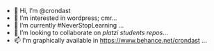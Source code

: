 - 👋 Hi, I’m @crondast
- 👀 I’m interested in wordpress;  cmr...
- 🌱 I’m currently #NeverStopLearning ...
- 💞️ I’m looking to collaborate on _platzi students repos_...
- 📫 I'm graphically available in https://www.behance.net/crondast ...

<!---
crondast/crondast is a ✨ special ✨ repository because its `README.md` (this file) appears on your GitHub profile.
You can click the Preview link to take a look at your changes.
--->
